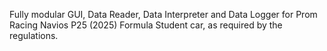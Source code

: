 Fully modular GUI, Data Reader, Data Interpreter and Data Logger for Prom Racing Navios P25 (2025) Formula Student car, as required by the regulations.
